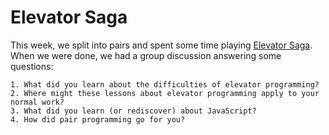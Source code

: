 # Elevator Saga
This week, we split into pairs and spent some time playing [Elevator Saga](http://play.elevatorsaga.com/). When we were done, we had a group discussion answering some questions:

```
1. What did you learn about the difficulties of elevator programming?
2. Where might these lessons about elevator programming apply to your normal work?
3. What did you learn (or rediscover) about JavaScript?
4. How did pair programming go for you?
```
